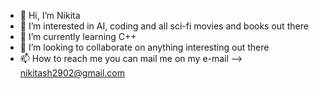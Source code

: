 - 👋 Hi, I’m Nikita
- 👀 I’m interested in AI, coding and all sci-fi movies and books out there
- 🌱 I’m currently learning C++
- 💞️ I’m looking to collaborate on anything interesting out there
- 📫 How to reach me you can mail me on my e-mail --> nikitash2902@gmail.com

<!---
nikitashrivastava29/nikitashrivastava29 is a ✨ special ✨ repository because its `README.md` (this file) appears on your GitHub profile.
You can click the Preview link to take a look at your changes.
--->
